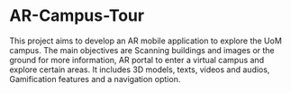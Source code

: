 # AR-Campus-Tour

This project aims to develop an AR mobile application to explore the UoM campus. The main objectives are Scanning buildings and images or the ground for more information, AR portal to enter a virtual campus and explore certain areas. It includes 3D models, texts, videos and audios, Gamification features and a navigation option.



